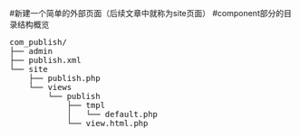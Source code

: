 #新建一个简单的外部页面（后续文章中就称为site页面）
#component部分的目录结构概览
<pre>
com_publish/
├── admin
├── publish.xml
└── site
    ├── publish.php
    └── views
        └── publish
            ├── tmpl
            │   └── default.php
            └── view.html.php
</pre>